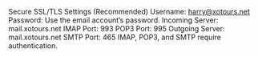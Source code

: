 Secure SSL/TLS Settings (Recommended)
Username:	harry@xotours.net
Password:	Use the email account’s password.
Incoming Server:	mail.xotours.net
IMAP Port: 993 POP3 Port: 995
Outgoing Server:	mail.xotours.net
SMTP Port: 465
IMAP, POP3, and SMTP require authentication.